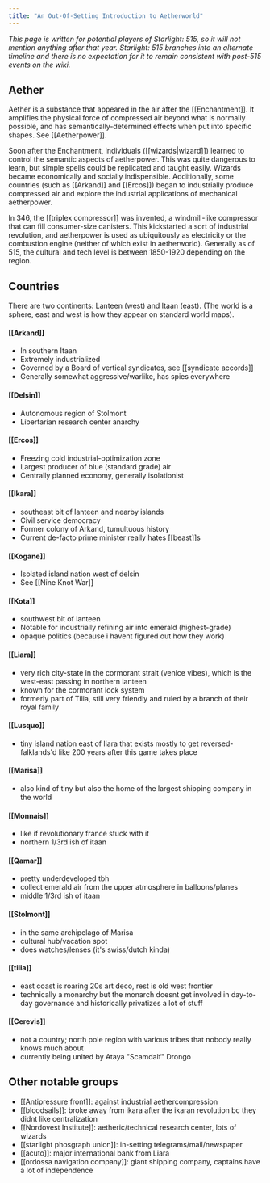```yaml
---
title: "An Out-Of-Setting Introduction to Aetherworld"
---
```


*This page is written for potential players of Starlight: 515, so it will not mention anything after that year. Starlight: 515 branches into an alternate timeline and there is no expectation for it to remain consistent with post-515 events on the wiki.*

## Aether

Aether is a substance that appeared in the air after the [[Enchantment]]. It amplifies the physical force of compressed air beyond what is normally possible, and has semantically-determined effects when put into specific shapes. See [[Aetherpower]].

Soon after the Enchantment, individuals ([[wizards|wizard]]) learned to control the semantic aspects of aetherpower. This was quite dangerous to learn, but simple spells could be replicated and taught easily. Wizards became economically and socially indispensible. Additionally, some countries (such as [[Arkand]] and [[Ercos]]) began to industrially produce compressed air and explore the industrial applications of mechanical aetherpower.

In 346, the [[triplex compressor]] was invented, a windmill-like compressor that can fill consumer-size canisters. This kickstarted a sort of industrial revolution, and aetherpower is used as ubiquitously as electricity or the combustion engine (neither of which exist in aetherworld). Generally as of 515, the cultural and tech level is between 1850-1920 depending on the region.

## Countries

There are two continents: Lanteen (west) and Itaan (east). (The world is a sphere, east and west is how they appear on standard world maps).

#### [[Arkand]]

- In southern Itaan
- Extremely industrialized
- Governed by a Board of vertical syndicates, see [[syndicate accords]]
- Generally somewhat aggressive/warlike, has spies everywhere

#### [[Delsin]]

- Autonomous region of Stolmont
- Libertarian research center anarchy

#### [[Ercos]]

- Freezing cold industrial-optimization zone
- Largest producer of blue (standard grade) air
- Centrally planned economy, generally isolationist

#### [[Ikara]]

- southeast bit of lanteen and nearby islands
- Civil service democracy
- Former colony of Arkand, tumultuous history
- Current de-facto prime minister really hates [[beast]]s

#### [[Kogane]]

- Isolated island nation west of delsin
- See [[Nine Knot War]]

#### [[Kota]]

- southwest bit of lanteen
- Notable for industrially refining air into emerald (highest-grade)
- opaque politics (because i havent figured out how they work)

#### [[Liara]]

- very rich city-state in the cormorant strait (venice vibes), which is the west-east passing in northern lanteen
- known for the cormorant lock system 
- formerly part of Tilia, still very friendly and ruled by a branch of their royal family

#### [[Lusquo]]

- tiny island nation east of liara that exists mostly to get reversed-falklands'd like 200 years after this game takes place

#### [[Marisa]]

- also kind of tiny but also the home of the largest shipping company in the world

#### [[Monnais]]

- like if revolutionary france stuck with it
- northern 1/3rd ish of itaan

#### [[Qamar]]

- pretty underdeveloped tbh
- collect emerald air from the upper atmosphere in balloons/planes
- middle 1/3rd ish of itaan

#### [[Stolmont]]

- in the same archipelago of Marisa
- cultural hub/vacation spot
- does watches/lenses (it's swiss/dutch kinda)

#### [[tilia]]

- east coast is roaring 20s art deco, rest is old west frontier
- technically a monarchy but the monarch doesnt get involved in day-to-day governance and historically privatizes a lot of stuff

#### [[Cerevis]]

- not a country; north pole region with various tribes that nobody really knows much about
- currently being united by Ataya "Scamdalf" Drongo

## Other notable groups

- [[Antipressure front]]: against industrial aethercompression 
- [[bloodsails]]: broke away from ikara after the ikaran revolution bc they didnt like centralization
- [[Nordovest Institute]]: aetheric/technical research center, lots of wizards
- [[starlight phosgraph union]]: in-setting telegrams/mail/newspaper
- [[acuto]]: major international bank from Liara
- [[ordossa navigation company]]: giant shipping company, captains have a lot of independence
